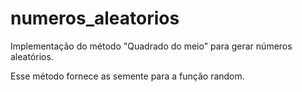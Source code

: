 # numeros_aleatorios

Implementação do método "Quadrado do meio" para gerar números aleatórios.

Esse método fornece as semente para a função random.

